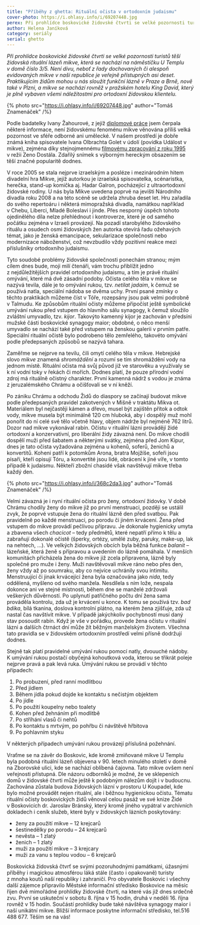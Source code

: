 ```yaml
---
title: "Příběhy z ghetta: Rituální očista v ortodoxním judaismu"
cover-photo: https://i.ohlasy.info/i/69207448.jpg
perex: Při prohlídce boskovické židovské čtvrti se velké pozornosti turistů těší židovská rituální lázeň mikve, která se nachází na náměstíčku U Templu – a právě o ní a rituálech s ní spojených si dnes povíme.
author: Helena Janíková
category: seriály
serial: ghetto
---
```


*Při prohlídce boskovické židovské čtvrti se velké pozornosti turistů těší židovská rituální lázeň mikve, která se nachází na náměstíčku U Templu v domě číslo 3/5. Není divu, neboť z řady dochovaných či alespoň evidovaných mikve v naší republice je veřejně přístupných asi deset. Praktikujícím židům mohou u nás sloužit funkční lázně v Praze a Brně, nově také v Plzni, a mikve se nachází rovněž v pražském hotelu King David, který je plně vybaven všemi náležitostmi pro ortodoxní židovskou klientelu.*

{% photo src="https://i.ohlasy.info/i/69207448.jpg" author="Tomáš Znamenáček" /%}

Podle badatelky Ivany Žahourové, z jejíž [diplomové práce](https://dspace.cuni.cz/bitstream/handle/20.500.11956/42196/DPTX_2010_2__0_312353_0_108941.pdf) jsem čerpala některé informace, není židovskému fenoménu mikve věnována příliš velká pozornost ve sféře odborné ani umělecké. V našem prostředí je dobře známá kniha spisovatele Ivana Olbrachta Golet v údolí (povídka Událost v mikve), zejména díky stejnojmennému [filmovému zpracování z roku 1995](https://www.youtube.com/watch?v=yBWgWlYBmVQ) v režii Zeno Dostála. Zdařilý snímek s výborným hereckým obsazením se těší značné popularitě dodnes.

V roce 2005 se stala nejprve izraelským a posléze i mezinárodním hitem divadelní hra Mikve, jejíž autorkou je izraelská spisovatelka, scénaristka, herečka, stand-up komička aj. Hadar Galron, pocházející z ultraortodoxní židovské rodiny. U nás byla Mikve uvedena poprvé na jevišti Národního divadla roku 2008 a na této scéně se udržela zhruba deset let. Hru zařadila do svého repertoáru i některá mimopražská divadla, namátkou například v Chebu, Liberci, Mladé Boleslavi i jinde. Přes nesporný úspěch tohoto ojedinělého díla nelze přehlédnout i kontroverze, které je od samého počátku zejména v Izraeli provázejí. Na pozadí starobylého židovského rituálu a osudech osmi židovských žen autorka otevírá řadu ožehavých témat, jako je ženská emancipace, sekularizace společnosti nebo modernizace náboženství, což nevzbudilo vždy pozitivní reakce mezi příslušníky ortodoxního judaismu.  

Tyto soudobé problémy židovské společnosti ponechám stranou; mým cílem dnes bude, moji milí čtenáři, vám trochu přiblížit jedno z nejdůležitějších pravidel ortodoxního judaismu, a tím je právě rituální omývání, které má dvě zásadní podoby. Očista celého těla v mikve se nazývá tevila, dále je to omývání rukou, tzv. *netilat jadaim*, k čemuž se používá natla, speciální nádoba se dvěma uchy. První psané zmínky o těchto praktikách můžeme číst v Tóře, rozepsány jsou pak velmi podrobně v Talmudu. Ke způsobům rituální očisty můžeme připočíst ještě symbolické umývání rukou před vstupem do hlavního sálu synagogy, k čemuž sloužilo zvláštní umyvadlo, tzv. *kijor*. Takovýto kamenný kijor je zachován v předsíni mužské části boskovické synagogy maior; obdobné, o něco menší umyvadlo se nachází také před vstupem na ženskou galerii v prvním patře. Speciální rituální očistě bylo podrobeno tělo zemřelého, takovéto omývání podle předepsaných způsobů se nazývá tahara.

Zaměřme se nejprve na tevilu, čili omytí celého těla v mikve. Hebrejské slovo *mikve* znamená *shromáždění* a rozumí se tím shromáždění vody na jednom místě. Rituální očista má svůj původ již ve starověku a využívaly se k ní vodní toky v řekách či mořích. Dodnes platí, že pouze přírodní vodní zdroj má rituálně očistný charakter. První kamenná nádrž s vodou je známa z jeruzalémského Chrámu a očišťovali se v ní kněží.

Po zániku Chrámu a odchodu Židů do diaspory se začínají budovat mikve podle předepsaných pravidel zakotvených v Mišně v traktátu Mikva ot. Materiálem byl nejčastěji kámen a dřevo, musel být zajištěn přítok a odtok vody, mikve musela být minimálně 120 cm hluboká, aby i dospělý muž mohl ponořit do ní celé své tělo včetně hlavy, objem nádrže byl nejméně 762 litrů. Dozor nad mikve vykonával rabín. Očistu v rituální lázni provádějí židé ortodoxní a konzervativní, pro liberální židy závazná není. Do mikve chodili dospělí muži před šabatem a některými svátky, zejména před Jom Kipur, dnes je tato očista vyžadována zejména u kohenů, soferů, ženichů a konvertitů. Koheni patří k potomkům Arona, bratra Mojžíše, sofeři jsou písaři, kteří opisují Tóru, a konvertité jsou lidé, obrácení k jiné víře, v tomto případě k judaismu. Někteří zbožní chasidé však navštěvují mikve třeba každý den.

{% photo src="https://i.ohlasy.info/i/368c2da3.jpg" author="Tomáš Znamenáček" /%}

Velmi závazná je i nyní rituální očista pro ženy, ortodoxní židovky. V době Chrámu chodily ženy do mikve již po první menstruaci, později se ustálil zvyk, že poprvé vstupuje žena do rituální lázně den před svatbou. Pak pravidelně po každé menstruaci, po porodu či jiném krvácení. Žena před vstupem do mikve provádí pečlivou přípravu. Je dokonale hygienicky umyta a zbavena všech *chacicot* – tedy předmětů, které nepatří přímo k tělu a zabraňují dokonalé očistě (šperky, ortézy, umělé zuby, paruky, make-up, lak na nehtech, …). Ve velkých židovských obcích byla běžná funkce *balanit* – lázeňské, která ženě s přípravou a uvedením do lázně pomáhala. V menších komunitách přicházela žena do mikve již zcela připravena, lázně byly společné pro muže i ženy. Muži navštěvovali mikve ráno nebo přes den, ženy vždy až po soumraku, aby co nejvíce uchránily svou intimitu. Menstruující či jinak krvácející žena byla označována jako *nida*, tedy oddělená, myšleno od svého manžela. Nesdílela s ním lože, nespala dokonce ani ve stejné místnosti, během dne se manželé zdržovali veškerých důvěrností. Po uplynutí patřičného počtu dní žena sama prováděla kontrolu, zda už je krvácení u konce. K tomu se používá tzv. *bad bdika*, bílá tkanina, doslova kontrolní plátno, na kterém žena zjišťuje, zda už nastal čas navštívit mikve. V případě jakýchkoliv pochybností musí daný stav posoudit rabín. Když je vše v pořádku, provede žena očistu v rituální lázni a dalších čtrnáct dní může žít běžným manželským životem. Všechna tato pravidla se v židovském ortodoxním prostředí velmi přísně dodržují dodnes.

Stejně tak platí pravidelné umývání rukou pomocí natly, dvouuché nádoby. K umývání rukou postačí obyčejná kohoutková voda, kterou se třikrát poleje nejprve pravá a pak levá ruka. Umývání rukou se provádí v těchto případech:

1.  Po probuzení, před ranní modlitbou
2.  Před jídlem
3.  Během jídla pokud dojde ke kontaktu s nečistým objektem
4.  Po jídle
5.  Po použití koupelny nebo toalety
6.  Kohen před žehnáním při modlitbě
7.  Po stříhání vlasů či nehtů
8.  Po kontaktu s mrtvým, po pohřbu či návštěvě hřbitova
9.  Po pohlavním styku

V některých případech umývání rukou provázejí příslušná požehnání.

Vraťme se na závěr do Boskovic, kde kromě zmiňované mikve U Templu byla podobná rituální lázeň objevena v 90. letech minulého století v domě na Zborovské ulici, kde se nachází oblíbená čajovna. Tato mikve ovšem není veřejnosti přístupná. Dle názoru odborníků je možné, že ve sklepeních domů v židovské čtvrti může ještě k podobným nálezům dojít i v budoucnu. Zachována zůstala budova židovských lázní v prostoru U Koupadel, kde bylo možné provádět nejen rituální, ale i běžnou hygienickou očistu. Tématu rituální očisty boskovických židů věnoval celou pasáž ve své knize Židé v Boskovicích dr. Jaroslav Bránský, který kromě jiného vypátral v archívních dokladech i ceník služeb, které byly v židovských lázních poskytovány:

* ženy za použití mikve – 12 krejcarů
* šestinedělky po porodu – 24 krejcarů
* nevěsta – 1 zlatý
* ženich – 1 zlatý
* muži za použití mikve – 3 krejcary
* muži za vanu s teplou vodou – 6 krejcarů

Boskovická židovská čtvrť se svými pozoruhodnými památkami, úžasnými příběhy i magickou atmosférou láká stále (často i opakovaně) turisty z mnoha koutů naší republiky i zahraničí. Pro obyvatele Boskovic i všechny další zájemce připravilo Městské informační středisko Boskovice na měsíc říjen dvě mimořádné prohlídky židovské čtvrti, na které vás již dnes srdečně zvu. První se uskuteční v sobotu 8. října v 15 hodin, druhá v neděli 16. října rovněž v 15 hodin. Součástí prohlídky bude také návštěva synagogy maior i naší unikátní mikve. Bližší informace poskytne informační středisko, tel.516 488 677. Těším se na vás!